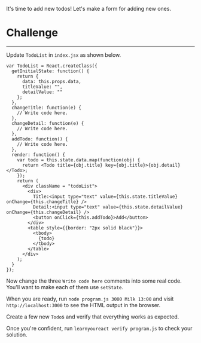 It's time to add new todos! Let's make a form for adding new ones.

# Challenge 
---

Update `TodoList` in `index.jsx` as shown below.

``` 
var TodoList = React.createClass({ 
  getInitialState: function() { 
    return { 
      data: this.props.data, 
      titleValue: "", 
      detailValue: "" 
    }; 
  }, 
  changeTitle: function(e) { 
    // Write code here. 
  }, 
  changeDetail: function(e) { 
    // Write code here. 
  }, 
  addTodo: function() { 
    // Write code here. 
  }, 
  render: function() { 
    var todo = this.state.data.map(function(obj) { 
      return <Todo title={obj.title} key={obj.title}>{obj.detail}</Todo>; 
    }); 
    return ( 
      <div className = "todoList"> 
        <div> 
          Title:<input type="text" value={this.state.titleValue} onChange={this.changeTitle} /> 
          Detail:<input type="text" value={this.state.detailValue} onChange={this.changeDetail} /> 
          <button onClick={this.addTodo}>Add</button> 
        </div> 
        <table style={{border: "2px solid black"}}> 
          <tbody> 
            {todo} 
          </tbody> 
        </table> 
      </div> 
    ); 
  } 
}); 
```

Now change the three `Write code here` comments into some real code. You'll
want to make each of them use `setState`.

When you are ready, run `node program.js 3000 Milk 13:00` and visit
`http://localhost:3000` to see the HTML output in the browser.

Create a few new `Todo`s and verify that everything works as expected.

Once you're confident, run `learnyoureact verify program.js` to check your solution.
